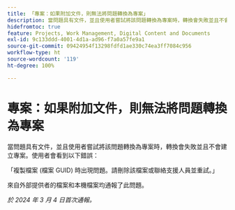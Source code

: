 ```yaml
---
title: 「專案：如果附加文件，則無法將問題轉換為專案」
description: 當問題具有文件，並且使用者嘗試將該問題轉換為專案時，轉換會失敗並且不會建立專案。使用者會看到錯誤。
hidefromtoc: true
feature: Projects, Work Management, Digital Content and Documents
exl-id: 9c133ddd-4001-4d1a-ad96-f7a0a57fe9a1
source-git-commit: 09424954f13298fdfd1ae330c74ea3ff7084c956
workflow-type: ht
source-wordcount: '119'
ht-degree: 100%

---
```


# 專案：如果附加文件，則無法將問題轉換為專案

<!--

>[!NOTE]
>
>This issue was fixed on April 18, 2024.

-->

當問題具有文件，並且使用者嘗試將該問題轉換為專案時，轉換會失敗並且不會建立專案。使用者會看到以下錯誤：

「複製檔案 (檔案 GUID) 時出現問題。請刪除該檔案或聯絡支援人員並重試。」

來自外部提供者的檔案和本機檔案均通報了此問題。

_於 2024 年 3 月 4 日首次通報。_
